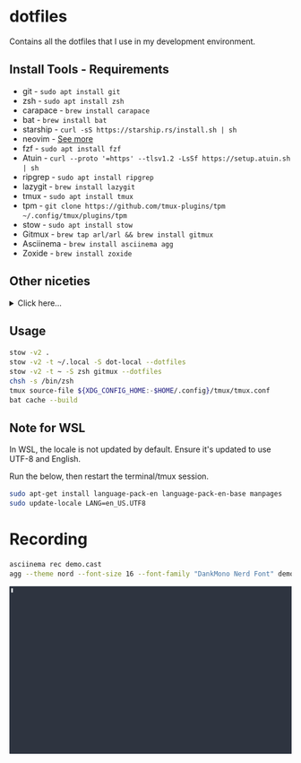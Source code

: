 # dotfiles

Contains all the dotfiles that I use in my development environment.

## Install Tools - Requirements

- git - `sudo apt install git`
- zsh - `sudo apt install zsh`
- carapace - `brew install carapace`
- bat - `brew install bat`
- starship - `curl -sS https://starship.rs/install.sh | sh`
- neovim - [See more](https://github.com/neovim/neovim/blob/master/INSTALL.md)
- fzf - `sudo apt install fzf`
- Atuin - `curl --proto '=https' --tlsv1.2 -LsSf https://setup.atuin.sh | sh`
- ripgrep - `sudo apt install ripgrep`
- lazygit - `brew install lazygit`
- tmux - `sudo apt install tmux`
- tpm - `git clone https://github.com/tmux-plugins/tpm ~/.config/tmux/plugins/tpm`
- stow - `sudo apt install stow`
- Gitmux - `brew tap arl/arl && brew install gitmux`
- Asciinema - `brew install asciinema agg`
- Zoxide - `brew install zoxide`

## Other niceties

<details>
  <summary>Click here...</summary>

### Pacstall

`sudo bash -c "$(curl -fsSL https://pacstall.dev/q/install)"`

- noisetorch-bin
- pacup
- zen-browser-bin

### Snap

```sh
snap install nvim
snap install raindrop
snap install ticktick
```

### Flatpak

Discord Canary
TLP-UI
Touché
Flatseal
Spotify
Transmission
Visual Studio Code
BibleTime
Kooha
Smile
Blender
darktable
GIMP
WhiteSur-Dark Gtk theme
WhiteSur-Dark-solid Gtk theme
Kdenlive
Krita
Zoom

### Brew

```sh
brew install dust fd eza dua-cli ripgrep
brew install python
brew install unzip
brew install glow
brew install jj lazygit
brew install zizmor
brew install pandoc
brew install sqlite
brew install k9s helm age agg
```

</details>

## Usage

```sh
stow -v2 .
stow -v2 -t ~/.local -S dot-local --dotfiles
stow -v2 -t ~ -S zsh gitmux --dotfiles
chsh -s /bin/zsh
tmux source-file ${XDG_CONFIG_HOME:-$HOME/.config}/tmux/tmux.conf
bat cache --build
```

## Note for WSL

In WSL, the locale is not updated by default. Ensure it's updated to use UTF-8 and English.

Run the below, then restart the terminal/tmux session.

```sh
sudo apt-get install language-pack-en language-pack-en-base manpages
sudo update-locale LANG=en_US.UTF8
```

# Recording

```sh
asciinema rec demo.cast
agg --theme nord --font-size 16 --font-family "DankMono Nerd Font" demo.cast ~/Pictures/demo.gif && rm demo.cast
```

![demo](./resources/record-demo.gif)
